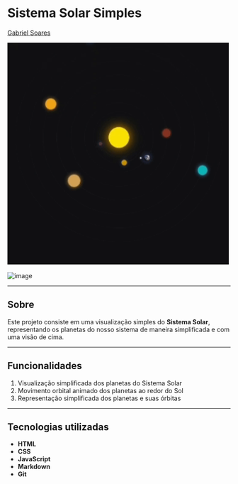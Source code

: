 # Sistema Solar Simples

[Gabriel Soares](https://www.linkedin.com/in/gabriel-soares-3098782b0/)

<img src="./assets/img/Sistema-Solar.gif" width="500">

![image](https://github.com/user-attachments/assets/efe5f9c0-abeb-4dbd-abca-d31fe74431b3)

---

## Sobre
Este projeto consiste em uma visualização simples do **Sistema Solar**, representando os planetas do nosso sistema de maneira simplificada e com uma visão de cima.

---

## Funcionalidades
1. Visualização simplificada dos planetas do Sistema Solar
2. Movimento orbital animado dos planetas ao redor do Sol
3. Representação simplificada dos planetas e suas órbitas

---

## Tecnologias utilizadas
- **HTML**
- **CSS**
- **JavaScript**
- **Markdown**
- **Git**


